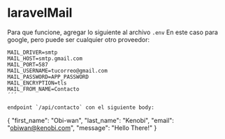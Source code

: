 # laravelMail

Para que funcione, agregar lo siguiente al archivo `.env` En este caso para google, pero puede ser cualquier otro proveedor:

```
MAIL_DRIVER=smtp
MAIL_HOST=smtp.gmail.com
MAIL_PORT=587
MAIL_USERNAME=tucorreo@gmail.com
MAIL_PASSWORD=APP_PASSWORD
MAIL_ENCRYPTION=tls
MAIL_FROM_NAME=Contacto
´´´

endpoint `/api/contacto` con el siguiente body:
```

{
"first_name": "Obi-wan",
"last_name": "Kenobi",
"email": "obiwan@kenobi.com",
"message": "Hello There!"
}

```

```
